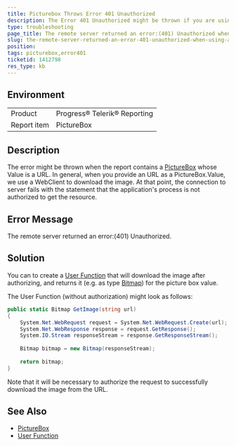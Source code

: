 ```yaml
---
title: Picturebox Throws Error 401 Unauthorized
description: The Error 401 Unauthorized might be thrown if you are using a PictureBox with a Value from URL
type: troubleshooting
page_title: The remote server returned an error:(401) Unauthorized when using a PictureBox from URL
slug: the-remote-server-returned-an-error-401-unauthorized-when-using-a-pictureBox-from-url
position: 
tags: picturebox,error401
ticketid: 1412798
res_type: kb
---
```


## Environment
<table>
	<tbody>
		<tr>
			<td>Product</td>
			<td>Progress® Telerik® Reporting</td>
		</tr>
    <tr>
			<td>Report item</td>
			<td>PictureBox</td>
		</tr>
	</tbody>
</table>


## Description
The error might be thrown when the report contains a [PictureBox](./report-items-picture-box) whose Value is a URL. 
In general, when you provide an URL as a PictureBox.Value, we use a WebClient to download the image.
At that point, the connection to server fails with the statement that the application's process is not authorized to get the resource.

## Error Message
The remote server returned an error:(401) Unauthorized.

## Solution

You can to create a [User Function](.expressions-user-functions) that will download the image after authorizing, and returns it (e.g. as type [Bitmap](https://docs.microsoft.com/en-us/dotnet/api/system.drawing.bitmap?view=netframework-4.8)) for the picture box value.

The User Function (without authorization) might look as follows:

```cs
public static Bitmap GetImage(string url)
{
    System.Net.WebRequest request = System.Net.WebRequest.Create(url);
    System.Net.WebResponse response = request.GetResponse();
    System.IO.Stream responseStream = response.GetResponseStream();
 
    Bitmap bitmap = new Bitmap(responseStream);
 
    return bitmap;
}
```

Note that it will be necessary to authorize the request to successfully download the image from the URL.

## See Also
- [PictureBox](./report-items-picture-box)
- [User Function](.expressions-user-functions)
